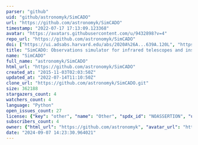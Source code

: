 ```yaml
---
parser: "github"
uid: "github/astronomyk/SimCADO"
url: "https://github.com/astronomyk/SimCADO"
timestamp: "2022-07-17 17:13:09.123368"
avatar: "https://avatars.githubusercontent.com/u/9432898?v=4"
repo_url: "https://github.com/astronomyk/SimCADO"
doi: ["https://ui.adsabs.harvard.edu/abs/2020A%26A...639A.120L", "https://ui.adsabs.harvard.edu/abs/2016SPIE.9911E..24L", "https://ui.adsabs.harvard.edu/abs/2020ascl.soft12018L/abstract"]
title: "SimCADO: Observations simulator for infrared telescopes and instruments"
name: "SimCADO"
full_name: "astronomyk/SimCADO"
html_url: "https://github.com/astronomyk/SimCADO"
created_at: "2015-11-03T02:03:50Z"
updated_at: "2022-07-14T11:10:50Z"
clone_url: "https://github.com/astronomyk/SimCADO.git"
size: 362188
stargazers_count: 4
watchers_count: 4
language: "Python"
open_issues_count: 27
license: {"key": "other", "name": "Other", "spdx_id": "NOASSERTION", "url": null, "node_id": "MDc6TGljZW5zZTA="}
subscribers_count: 4
owner: {"html_url": "https://github.com/astronomyk", "avatar_url": "https://avatars.githubusercontent.com/u/9432898?v=4", "login": "astronomyk", "type": "User"}
date: "2024-09-07 14:23:30.964021"
---
```

